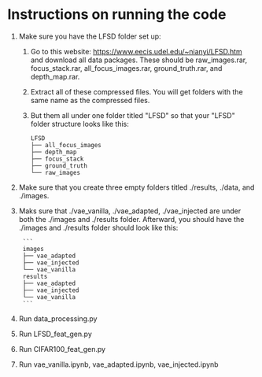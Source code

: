 # Instructions on running the code
1. Make sure you have the LFSD folder set up:
   1. Go to this website: https://www.eecis.udel.edu/~nianyi/LFSD.htm and download all data packages. These should be raw_images.rar, focus_stack.rar, all_focus_images.rar, ground_truth.rar, and depth_map.rar.
   2. Extract all of these compressed files. You will get folders with the same name as the compressed files.
   3. But them all under one folder titled "LFSD" so that your "LFSD" folder structure looks like this:
   
        ```
        LFSD
        ├── all_focus_images
        ├── depth_map
        ├── focus_stack
        ├── ground_truth
        └── raw_images
        ```

2. Make sure that you create three empty folders titled ./results, ./data, and ./images. 
3. Maks sure that ./vae_vanilla, ./vae_adapted, ./vae_injected are under both the ./images and ./results folder. Afterward, you should have the ./images and ./results folder should look like this:

        ```
        images
        ├── vae_adapted
        ├── vae_injected
        └── vae_vanilla
        results
        ├── vae_adapted
        ├── vae_injected
        └── vae_vanilla
        ```
        
4. Run data_processing.py
5. Run LFSD_feat_gen.py
6. Run CIFAR100_feat_gen.py
7. Run vae_vanilla.ipynb, vae_adapted.ipynb, vae_injected.ipynb